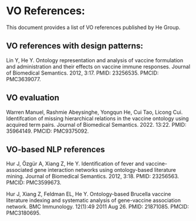 # VO References:

This document provides a list of VO references published by He Group.  

## VO references with design patterns:

Lin Y, He Y. Ontology representation and analysis of vaccine formulation and administration and their effects on vaccine immune responses. Journal of Biomedical Semantics. 2012, 3:17. PMID: 23256535. PMCID: PMC3639077.

## VO evaluation

Warren Manuel, Rashmie Abeysinghe, Yongqun He, Cui Tao, Licong Cui. Identifcation of missing hierarchical relations in the vaccine ontology using acquired term pairs. Journal of Biomedical Semantics. 2022. 13:22. PMID: 35964149. PMCID: PMC9375092.



## VO-based NLP references

Hur J, Özgür A, Xiang Z, He Y. Identification of fever and vaccine-associated gene interaction networks using ontology-based literature mining. Journal of Biomedical Semantics. 2012, 3:18. PMID: 23256563. PMCID: PMC3599673.

Hur J, Xiang Z, Feldman EL, He Y. Ontology-based Brucella vaccine literature indexing and systematic analysis of gene-vaccine association network. BMC Immunology. 12(1):49 2011 Aug 26. PMID: 21871085. PMCID: PMC3180695.

